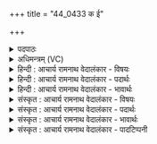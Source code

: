 +++
title = "44_0433 क ई"

+++
<details><summary>पदपाठः</summary>

के꣢। ई꣣म्। व्य꣡क्ता꣢। वि। अ꣣क्ताः। न꣡रः꣢꣯। स꣡नी꣢꣯डाः। स। नी꣣डाः। रुद्र꣡स्य꣢। म꣡र्याः꣢꣯। अ꣡थ꣢꣯। स्वश्वाः꣢꣯। सु꣣। अ꣡श्वाः꣢꣯। ४३३।
</details>

<details><summary>अधिमन्त्रम् (VC)</summary>

- मरुतः
- वसिष्ठो मैत्रावरुणिः
- द्विपदा विराट् पङ्क्तिः
- पञ्चमः
- ऐन्द्रं काण्डम्
</details>

<details><summary>हिन्दी : आचार्य रामनाथ वेदालंकार - विषयः</summary>

अगले मन्त्र के ‘मरुतः’ देवता हैं। प्राणों और योद्धाओं के विषय में प्रश्न उठाते हुए कहा गया है।
</details>

<details><summary>हिन्दी : आचार्य रामनाथ वेदालंकार - पदार्थः</summary>

पदार्थान्वयभाषाः -  (के ईम्) कौन ये (व्यक्ताः) प्रकाशमान, (नरः) नेता, (सनीडाः) समान आश्रयवाले, (रुद्रस्य मर्याः) रूद्र के पुत्र कहे जानेवाले, (अथ) और (स्वश्वाः) उत्तम घोड़ोंवाले हैं? यह प्रश्न है। इसका उत्तर इस प्रकार है— प्रथम—प्राणों के पक्ष में। ये (व्यक्ताः) विशेष गतिवाले, (नरः) शरीर के नेता, (सनीडाः) शरीर-रूप समान गृह में निवास करनेवाले, (रुद्रस्य मर्याः) रूद्र नामक मुख्य प्राण के सहचर, (स्वश्वाः) इन्द्रियरूप उत्तम घोड़ोंवाले, (मरुतः) प्राण, अपान, व्यान, उदान और समान हैं ॥ द्वितीय—सैनिकों के पक्ष में। ये (व्यक्ताः) कन्धों पर बन्दूकें, पैरों में पादत्राण, छातियों पर सोने के तमगे, भुजाओं में विद्युत्-यन्त्र, शिरों पर शिरस्त्राण इन परिचायक चिह्नों से व्यक्त होते हुए, (सनीडाः) समान राष्ट्ररूप गृह में निवास करनेवाले, (रुद्रस्य मर्याः) शत्रुओं को रुलानेवाले सेनापति के मनुष्य (स्वश्वाः) उत्तम घोड़ों पर सवार अथवा उत्तम अग्नि, विद्युत् आदि को युद्ध-रथ में प्रयुक्त करनेवाले (मरुतः) राष्ट्र के वीर सैनिक हैं ॥७॥ इस मन्त्र में प्रश्न में ही उत्तर समाविष्ट होने से गूढोत्तर नामक प्रहेलिकालङ्कार है ॥७॥
</details>

<details><summary>हिन्दी : आचार्य रामनाथ वेदालंकार - भावार्थः</summary>

भावार्थभाषाः -  जैसे शरीर-रूप गृह में व्यवस्थापूर्वक अपना-अपना स्थान बाँटकर विभिन्न अङ्गों में आश्रय लेनेवाले प्राण शरीर की रक्षा करते हैं, वैसे ही राष्ट्र में निवास करनेवाले वीर सैनिक राष्ट्र की रक्षा करते हैं, इस कारण शरीर में प्राणों का और राष्ट्र में सैनिकों का उत्तम खाद्य, पेय आदि से सत्कार करना चाहिए ॥७॥
</details>

<details><summary>संस्कृत : आचार्य रामनाथ वेदालंकार - विषयः</summary>

अथ मरुतो देवताः। प्राणानां योद्धॄणां च विषये प्रश्नपूर्वकमाह।
</details>

<details><summary>संस्कृत : आचार्य रामनाथ वेदालंकार - पदार्थः</summary>

पदार्थान्वयभाषाः -  (के ईम्) के इमे (व्यक्ताः) प्रकाशमानाः (नरः) नेतारः (सनीडाः) समानाश्रयाः (रुद्रस्य मर्याः) रुद्रस्य पुत्रत्वेनोच्यमानाः (अथ) अपि च (स्वश्वाः) शोभनाश्वाः सन्तीति प्रश्नः। अथोत्तरम्, (प्राणपक्षे) इमे (व्यक्ताः) विशेषेण गतिमन्तः। वि पूर्वः अञ्जू व्यक्तिम्रक्षणकान्तिगतिषु। (नरः) शरीरस्य नेतारः, (सनीडाः) देहरूपसमानगृहवासिनः, (रुद्रस्य मर्याः) रुद्रनाम्नो मुख्यप्राणस्य सहचराः (स्वश्वाः) इन्द्रियरूपशोभनाश्वाः, मरुतः प्राणापानव्यानोदानसमानाः सन्तीति॥अथ सैनिकपक्षे—इमे (व्यक्ताः) परिचायकचिह्नैः२ अंसेषु ऋष्टिभिः, पत्सु खादिभिः, वक्षःसु रुक्मैः, गभस्त्योः विद्युद्भिः, शीर्षसु शिप्रैः व्यक्तिं भजमानाः, (सनीडाः) समाने राष्ट्ररूपे नीडे निवसन्तः (रुद्रस्य मर्याः) शत्रुरोदकस्य सेनापतेः मनुष्याः (स्वश्वाः) शोभनेषु तुरङ्गमेष्वारूढाः, यद्वा शोभनानश्वान् अग्निविद्युदादीन् युद्धरथे योक्तारः, मरुतः राष्ट्रस्य वीराः सैनिकाः सन्तीति ॥७॥ अत्र प्रश्न एव उत्तरस्य समावेशाद् गूढोत्तररूपः प्रहेलिकाङ्कारः ॥७॥
</details>

<details><summary>संस्कृत : आचार्य रामनाथ वेदालंकार - भावार्थः</summary>

भावार्थभाषाः -  यथा देहरूपे गृहे व्यवस्थापूर्वकं विभज्य विभिन्नान्यङ्गान्याश्रयन्तः प्राणाः देहं रक्षन्ति, तथैव राष्ट्रे निवसन्तो वीराः सैनिकाः राष्ट्रं रक्षन्तीति हेतोर्देहे प्राणा राष्ट्रे च सैनिका उत्तमखाद्यपेयादिभिः सत्करणीयाः ॥७॥
</details>

<details><summary>संस्कृत : आचार्य रामनाथ वेदालंकार - पादटिप्पनी</summary>

टिप्पणी:   १. ऋ० ७।५६।१। अंसेषु व ऋष्टयः पत्सु खादयो वक्षःसु रुक्मा मरुतो रथे शुभः। अग्निभ्राजसो विद्युतो गभस्त्योः शिप्राः शीर्षसु वितता हिरण्ययीः ॥ ऋ० ५।५४।११ इत्यत्र वर्णितैः परिचायकचिह्नैरित्यर्थः।
</details>